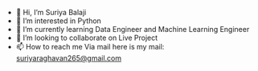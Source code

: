 - 👋 Hi, I’m Suriya Balaji
- 👀 I’m interested in Python 
- 🌱 I’m currently learning Data Engineer and Machine Learning Engineer
- 💞️ I’m looking to collaborate on Live Project
- 📫 How to reach me Via mail here is my mail: suriyaraghavan265@gmail.com

<!---
suriyaraghavan265/suriyaraghavan265 is a ✨ special ✨ repository because its `README.md` (this file) appears on your GitHub profile.
You can click the Preview link to take a look at your changes.
--->
